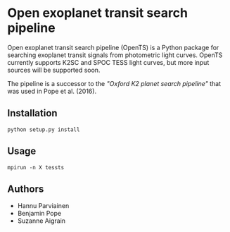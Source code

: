 # Open exoplanet transit search pipeline

Open exoplanet transit search pipeline (OpenTS) is a Python package for searching exoplanet
transit signals from photometric light curves. OpenTS currently supports K2SC and SPOC TESS 
light curves, but more input sources will be supported soon.

The pipeline is a successor to the *"Oxford K2 planet search pipeline"* that was used in 
Pope et al. (2016).

## Installation

    python setup.py install

## Usage

    mpirun -n X tessts

## Authors

- Hannu Parviainen
- Benjamin Pope
- Suzanne Aigrain
